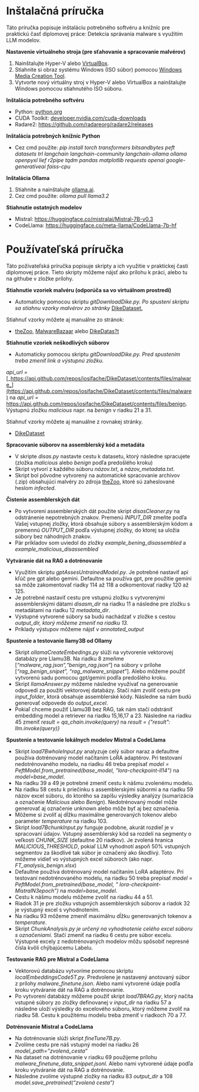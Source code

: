 #  **Inštalačná príručka**

Táto príručka popisuje inštaláciu potrebného softvéru a knižníc pre praktickú časť diplomovej práce: Detekcia správania malware s využitím LLM modelov.

**Nastavenie virtuálneho stroja (pre sťahovanie a spracovanie malvérov)**

1. Nainštalujte Hyper-V alebo [VirtualBox](https://www.virtualbox.org/wiki/Downloads).
2. Stiahnite si obraz systému Windows (ISO súbor) pomocou [Windows Media Creation Tool](https://www.microsoft.com/sk-sk/software-download/windows10).
3. Vytvorte nový virtuálny stroj v Hyper-V alebo VirtualBox a nainštalujte Windows pomocou stiahnutého ISO súboru.

**Inštalácia potrebného softvéru**

- Python: [python.org](https://www.python.org/downloads/)
- CUDA Toolkit: [developer.nvidia.com/cuda-downloads](https://developer.nvidia.com/cuda-downloads)
- Radare2: <https://github.com/radareorg/radare2/releases>

**Inštalácia potrebných knižníc Python**

- Cez cmd použite: _pip install torch transformers bitsandbytes peft datasets trl langchain langchain-community langchain-ollama ollama openpyxl lief r2pipe tqdm pandas matplotlib requests openai google-generativeai faiss-cpu_

**Inštalácia Ollama**

1. Stiahnite a nainštalujte [ollama.ai](https://ollama.ai).
2. Cez cmd použite: _ollama pull llama3.2_

**Stiahnutie ostatných modelov**

- Mistral: <https://huggingface.co/mistralai/Mistral-7B-v0.3>
- CodeLlama: <https://huggingface.co/meta-llama/CodeLlama-7b-hf>



# **Používateľská príručka**

Táto požívateľská príručka popisuje skripty a ich využitie v praktickej časti diplomovej práce. Tieto skripty môžeme nájsť ako prílohu k práci, alebo tu na githube v zložke prílohy.

**Stiahnutie vzoriek malvéru (odporúča sa vo virtuálnom prostredí)**

- Automaticky pomocou skriptu _gitDownloadDike.py. Po spustení skriptu sa stiahnu vzorky malvérov zo stránky_ [DikeDataset.](https://github.com/iosifache/DikeDataset/tree/main/files/malware)

Stiahnuť vzorky môžete aj manuálne zo stránok:

- [theZoo](https://github.com/ytisf/theZoo), [MalwareBazaar](https://bazaar.abuse.ch/browse/) alebo [DikeDatas?t](https://github.com/iosifache/DikeDataset/tree/main/files/malware)

**Stiahnutie vzoriek neškodlivých súborov**

- Automaticky pomocou skriptu _gitDownloadDike.py. Pred spustením treba zmeniť link a výstupnú zložku._

_api_url =_ [_https://api.github.com/repos/iosifache/DikeDataset/contents/files/malware_](https://api.github.com/repos/iosifache/DikeDataset/contents/files/malware) na _api_url =_ <https://api.github.com/repos/iosifache/DikeDataset/contents/files/benign>. Výstupnú zložku _malicious_ napr. na _benign_ v riadku 21 a 31.

Stiahnuť vzorky môžete aj manuálne z rovnakej stránky.

- [DikeDataset](https://github.com/iosifache/DikeDataset/tree/main/files/benign)

**Spracovanie súborov na assemblerský kód a metadáta**

- V skripte _disas.py_ nastavte cestu k datasetu, ktorý následne spracujete (zložka _malicious_ alebo _benign_ podľa predošlého kroku)
- Skript vytvorí z každého súboru _názov.txt_, a _názov_metadata.txt_.
- Skript bol pôvodne vytvorený na automatické spracovanie archívov (.zip) obsahujúci malvéry zo zdroja [theZoo](https://github.com/ytisf/theZoo), ktoré sú zaheslované heslom _infected_.

**Čistenie assemblerských dát**

- Po vytvorení assemblerských dát použite skript _disasCleaner.py_ na odstránenie nepotrebných znakov. Premenú _INPUT_DIR_ zmeňte podľa Vašej vstupnej zložky, ktorá obsahuje súbory s assemblerským kódom a premennú _OUTPUT_DIR_ podľa výstupnej zložky, do ktorej sa uložia súbory bez náhodných znakov.
- Pár príkladov som uviedol do zložky _example_bening_disassembled_ a _example_malicious_disassembled_

**Vytváranie dát na RAG a dotrénovanie**

- Využitím skriptu _gptAssesUntrainedModel.py_. Je potrebné nastaviť api kľúč pre gpt alebo gemini. Defaultne sa používa gpt, pre použitie gemini sa môže zakomentovať riadky 114 až 118 a odkomentovať riadky 120 až 125.
- Je potrebné nastaviť cestu pre vstupnú zložku s vytvorenými assemblerskými dátami _disasm_dir_ na riadku 11 a následne pre zložku s metadátami na riadku 12 _metadata_dir_.
- Výstupné vytvorené súbory sa budú nachádzať v zložke s cestou _output_dir, ktorý môžeme zmeniť na riadku 13._
- Príklady výstupov môžeme nájsť v _annotated_output_

**Spustenie a testovanie llamy3B od Ollamy**

- Skript _ollamaCreateEmbedings.py_ slúži na vytvorenie vektorovej databázy pre Llamu3B. Na riadku 8 zmeňme \[_“malware_rag.json“,“benign_rag.json“_\] na súbory v prílohe \[_“rag_benign_snipet”, “rag_malware_snippet”_\]_._ Alebo môžeme použiť vytvorenú sadu pomocou gpt/gemini podľa predošlého kroku.
- Skript _llamaAnswer.py_ môžeme následne využívať na generovanie odpovedí za použití vektorovej databázy. Stačí nám zvoliť cestu pre _input_folder_, ktorá obsahuje assemblerské kódy. Následne sa nám budú generovať odpovede do _output_excel_.
- Pokiaľ chceme použiť Llamu3B bez RAG, tak nám stačí odstrániť embedding model a retriever na riadku 15,16,17 a 23. Následne na riadku 45 zmeniť _result = qa_chain.invoke(query)_ na _result = {"result": llm.invoke(query)}_

**Spustenie a testovanie lokálnych modelov Mistral a CodeLlama**

- Skript _load7BwholeInput.py_ analyzuje celý súbor naraz a defaultne používa dotrénovaný model načítaním LoRA adaptérov. Pri testovaní nedotrénovaného modelu, na riadku 46 treba prepísať _model = PeftModel.from_pretrained(base_model, "lora-checkpoint-ll14")_ na _model=base_model_.
- Na riadku 39 a 49 je potrebné zmeniť cestu k nášmu zvolenému modelu.
- Na riadku 58 cestu k priečinku s assemblerskými súbormi a na riadku 59 názov excel súboru, do ktorého sa zapíšu výsledky analýzy (sumarizácia a označenie _Malicious_ alebo _Benign_). Nedotrénovaný model môže generovať aj označenie unknown alebo môže byť aj bez označenia.
- Môžeme si zvoliť aj dĺžku maximálne generovaných tokenov alebo parameter _temperature_ na riadku 103.
- Skript _load7BchunkInput.py_ funguje podobne, akurát rozdieľ je v spracovaní údajov. Vstupný assemblerský kód sa rozdelí na segmenty o veľkosti _CHUNK_SIZE_ (defaultne 20 riadkov). Je zvolená hranica _MALICIOUS_THRESHOLD_, pokiaľ LLM vyhodnotí aspoň 50% vstupných segmentov za škodlivé tak súbor je označený ako škodlivý. Toto môžeme vidieť vo výstupných excel súboroch (ako napr. _FT_analysis_benign.xlsx_)
- Defaultne používa dotrénovaný model načítaním LoRA adaptérov. Pri testovaní nedotrénovaného modelu, na riadku 50 treba prepísať _model = PeftModel.from_pretrained(base_model, "_ _lora-checkpoint-MistralN3epoch")_ na _model=base_model_.
- Cestu k nášmu modelu môžeme zvoliť na riadku 44 a 51.
- Riadok 31 je pre zložku vstupných assemblerských súborov a riadok 32 je výstupný excel s vyhodnotením.
- Na riadku 93 môžeme zmeniť maximálnu dĺžku generovaných tokenov a _temperature_.
- Skript _ChunkAnalysis.py je určený na vyhodnotenie celého excel súboru s označeniami._ Stačí zmeniť na riadku 6 cestu pre súbor excelu. Výstupné excely z nedotrénovaných modelov môžu spôsobiť nepresné čísla kvôli chýbajúcemu Labelu.

**Testovanie RAG pre Mistral a CodeLlama**

- Vektorovú databázu vytvoríme pomocou skriptu _localEmbeddingsCode5T.py_. Predvolene je nastavený anotovaný súbor z prílohy _malware_finetune.json_. Alebo nami vytvorené údaje podľa kroku vytváranie dát na RAG a dotrénovanie.
- Po vytvorení databázy môžeme použiť skript _load7BRAG.py_, ktorý načíta vstupné súbory zo zložky definovanej v _input_dir_ na riadku 57 a následne uloží výsledky do excelového súboru, ktorý môžeme zvoliť na riadku 58. Cestu k použitému modelu treba zmeniť v riadkoch 70 a 77.

**Dotrénovanie Mistral a CodeLlama**

- Na dotrénovanie slúži skript _fineTune7B.py_.
- Zvolíme cestu pre náš vstupný model na riadku 26 _model_path=”zvolená_cesta”_
- Na dataset na dotrénovanie v riadku 69 použijeme prílohu _malware_finetune_data_snippet.jsonl._ Alebo nami vytvorené údaje podľa kroku vytváranie dát na RAG a dotrénovanie.
- Následne zvolíme výstupné zložky na riadku 83 _output_dir_ a 108 _model.save_pretrained(“zvolená cesta”)_

